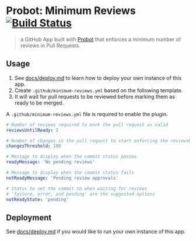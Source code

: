 # Probot: Minimum Reviews [![Build Status](https://travis-ci.org/raulriera/probot-minimum-reviews.svg?branch=master)](https://travis-ci.org/raulriera/probot-minimum-reviews)

> a GitHub App built with [Probot](https://github.com/probot/probot) that enforces a minimum number of reviews in Pull Requests.

## Usage

1. See [docs/deploy.md](docs/deploy.md) to learn how to deploy your own instance of this app.
2. Create `.github/minimum-reviews.yml` based on the following template.
3. It will wait for pull requests to be reviewed before marking them as ready to be merged.

A `.github/minimum-reviews.yml` file is required to enable the plugin.

```yml
# Number of reviews required to mark the pull request as valid
reviewsUntilReady: 2

# Number of changes in the pull request to start enforcing the reviewsUntilReady rule
changesThreshold: 100

# Message to display when the commit status passes
readyMessage: 'No pending reviews'

# Message to display when the commit status fails
notReadyMessage: 'Pending review approvals'

# Status to set the commit to when waiting for reviews
# 'failure, error, and pending' are the suggested options
notReadyState: 'pending'
```

## Deployment

See [docs/deploy.md](docs/deploy.md) if you would like to run your own instance of this app.
